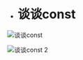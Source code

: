 - # 谈谈const

![谈谈const](https://github.com/havenow/my-C-plus-plus/blob/master/C%2B%2B%E5%86%85%E5%AD%98%E7%AE%A1%E7%90%86/images/%E8%B0%88%E8%B0%88const.png)  

![谈谈const 2](https://github.com/havenow/my-C-plus-plus/blob/master/C%2B%2B%E5%86%85%E5%AD%98%E7%AE%A1%E7%90%86/images/%E8%B0%88%E8%B0%88const%202.png)  

 
